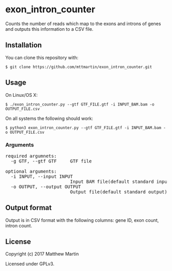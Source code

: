 # exon_intron_counter

Counts the number of reads which map to the exons and introns of genes and outputs this information to a CSV file.

## Installation
You can clone this repository with:
```
$ git clone https://github.com/mttmartin/exon_intron_counter.git
```

## Usage

On Linux/OS X:
```
$ ./exon_intron_counter.py --gtf GTF_FILE.gtf -i INPUT_BAM.bam -o OUTPUT_FILE.csv
```

On all systems the following should work:
```
$ python3 exon_intron_counter.py --gtf GTF_FILE.gtf -i INPUT_BAM.bam -o OUTPUT_FILE.csv
```

### Arguments
<pre>
required argumnets:
  -g GTF, --gtf GTF     GTF file

optional arguments:
  -i INPUT, --input INPUT
                        Input BAM file(default standard input)
  -o OUTPUT, --output OUTPUT
                        Output file(default standard output)
</pre>

## Output format
Output is in CSV format with the following columns: gene ID, exon count, intron count.

## License
Copyright (c) 2017 Matthew Martin

Licensed under GPLv3.
